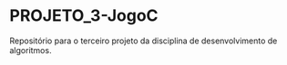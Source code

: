 # PROJETO_3-JogoC
Repositório para o terceiro projeto da disciplina de desenvolvimento de algoritmos.
